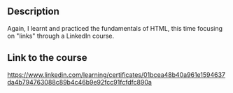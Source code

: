## Description 
Again, I learnt and practiced the fundamentals of HTML, this time focusing on "links" through a LinkedIn course.
## Link to the course 
https://www.linkedin.com/learning/certificates/01bcea48b40a961e1594637da4b794763088c89b4c46b9e92fcc91fcfdfc890a
